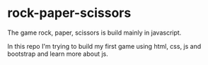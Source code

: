 # rock-paper-scissors


The game rock, paper, scissors is build mainly in javascript.


In this repo I'm trying to build my first game using html, css, js and bootstrap and learn more about js.
